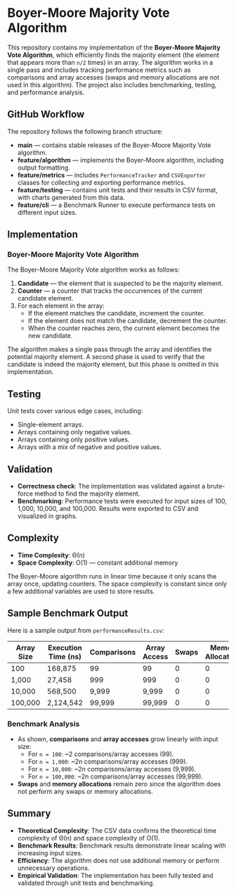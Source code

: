 # Boyer-Moore Majority Vote Algorithm

This repository contains my implementation of the **Boyer-Moore Majority Vote Algorithm**, which efficiently finds the majority element (the element that appears more than `n/2` times) in an array. The algorithm works in a single pass and includes tracking performance metrics such as comparisons and array accesses (swaps and memory allocations are not used in this algorithm). The project also includes benchmarking, testing, and performance analysis.

## GitHub Workflow

The repository follows the following branch structure:

- **main** — contains stable releases of the Boyer-Moore Majority Vote algorithm.
- **feature/algorithm** — implements the Boyer-Moore algorithm, including output formatting.
- **feature/metrics** — includes `PerformanceTracker` and `CSVExporter` classes for collecting and exporting performance metrics.
- **feature/testing** — contains unit tests and their results in CSV format, with charts generated from this data.
- **feature/cli** — a Benchmark Runner to execute performance tests on different input sizes.

## Implementation

### Boyer-Moore Majority Vote Algorithm

The Boyer-Moore Majority Vote algorithm works as follows:

1. **Candidate** — the element that is suspected to be the majority element.
2. **Counter** — a counter that tracks the occurrences of the current candidate element.
3. For each element in the array:
   - If the element matches the candidate, increment the counter.
   - If the element does not match the candidate, decrement the counter.
   - When the counter reaches zero, the current element becomes the new candidate.

The algorithm makes a single pass through the array and identifies the potential majority element. A second phase is used to verify that the candidate is indeed the majority element, but this phase is omitted in this implementation.

## Testing

Unit tests cover various edge cases, including:

- Single-element arrays.
- Arrays containing only negative values.
- Arrays containing only positive values.
- Arrays with a mix of negative and positive values.

## Validation

- **Correctness check**: The implementation was validated against a brute-force method to find the majority element.
- **Benchmarking**: Performance tests were executed for input sizes of 100, 1,000, 10,000, and 100,000. Results were exported to CSV and visualized in graphs.

## Complexity

- **Time Complexity**: Θ(n)
- **Space Complexity**: O(1) — constant additional memory

The Boyer-Moore algorithm runs in linear time because it only scans the array once, updating counters. The space complexity is constant since only a few additional variables are used to store results.

## Sample Benchmark Output

Here is a sample output from `performanceResults.csv`:

| **Array Size** | **Execution Time (ns)** | **Comparisons** | **Array Access** | **Swaps** | **Memory Allocations** |
|----------------|-------------------------|-----------------|------------------|-----------|------------------------|
| 100            | 168,875                 | 99              | 99               | 0         | 0                      |
| 1,000          | 27,458                  | 999             | 999              | 0         | 0                      |
| 10,000         | 568,500                 | 9,999           | 9,999            | 0         | 0                      |
| 100,000        | 2,124,542               | 99,999          | 99,999           | 0         | 0                      |

### Benchmark Analysis

- As shown, **comparisons** and **array accesses** grow linearly with input size:
  - For `n = 100`: ~2 comparisons/array accesses (99).
  - For `n = 1,000`: ~2n comparisons/array accesses (999).
  - For `n = 10,000`: ~2n comparisons/array accesses (9,999).
  - For `n = 100,000`: ~2n comparisons/array accesses (99,999).
- **Swaps** and **memory allocations** remain zero since the algorithm does not perform any swaps or memory allocations.

## Summary

- **Theoretical Complexity**: The CSV data confirms the theoretical time complexity of Θ(n) and space complexity of O(1).
- **Benchmark Results**: Benchmark results demonstrate linear scaling with increasing input sizes.
- **Efficiency**: The algorithm does not use additional memory or perform unnecessary operations.
- **Empirical Validation**: The implementation has been fully tested and validated through unit tests and benchmarking.
